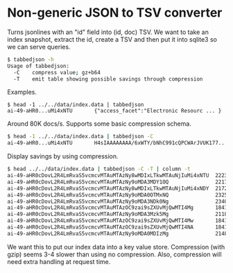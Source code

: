 # Non-generic JSON to TSV converter

Turns jsonlines with an "id" field into (id, doc) TSV. We want to take an index
snapshot, extract the id, create a TSV and then put it into sqlite3 so we can
serve queries.


```sh
$ tabbedjson -h
Usage of tabbedjson:
  -C    compress value; gz+b64
  -T    emit table showing possible savings through compression
```

Examples.

```
$ head -1 ../../data/index.data | tabbedjson
ai-49-aHR0...uMi4xNTU       {"access_facet":"Electronic Resourc ... }
```

Around 80K docs/s. Supports some basic compression schema.

```sh
$ head -1 ../../data/index.data | tabbedjson -C
ai-49-aHR0...uMi4xNTU       H4sIAAAAAAAA/6xWTY/bNhC991cQPCWArJVUK177...
```

Display savings by using compression.

```sh
$ head ../../data/index.data | tabbedjson -C -T | column -t
ai-49-aHR0cDovL2R4LmRvaS5vcmcvMTAuMTAzNy8wMDIxLTkwMTAuNjIuMi4xNTU  2223  1005  0.452092
ai-49-aHR0cDovL2R4LmRvaS5vcmcvMTAuMTAzNy9oMDA3MDY1OQ               2217  993   0.447903
ai-49-aHR0cDovL2R4LmRvaS5vcmcvMTAuMTAzNy8wMDIxLTkwMTAuNjIuMi4xNDY  2172  969   0.446133
ai-49-aHR0cDovL2R4LmRvaS5vcmcvMTAuMTAzNy9oMDA0OTMxNQ               2325  1037  0.446022
ai-49-aHR0cDovL2R4LmRvaS5vcmcvMTAuMTAzNy9oMDA3NDk0Ng               2340  1037  0.443162
ai-49-aHR0cDovL2R4LmRvaS5vcmcvMTAuMTAzOC9zai9sZXUvMjQwMTI4Mg       1841  973   0.528517
ai-49-aHR0cDovL2R4LmRvaS5vcmcvMTAuMTAzNy9oMDA3Mzk5Mg               2118  937   0.442398
ai-49-aHR0cDovL2R4LmRvaS5vcmcvMTAuMTAzOC9zai9sZXUvMjQwMTI4Mw       1841  973   0.528517
ai-49-aHR0cDovL2R4LmRvaS5vcmcvMTAuMTAzOC9zai9sZXUvMjQwMTI4NA       1841  973   0.528517
ai-49-aHR0cDovL2R4LmRvaS5vcmcvMTAuMTAzNy9oMDA0MDIzMg               2148  989   0.460428
```

We want this to put our index data into a key value store. Compression (with
gzip) seems 3-4 slower than using no compression. Also, compression will need
extra handling at request time.
